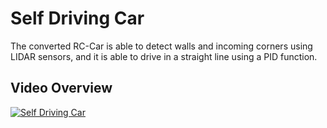 # Self Driving Car

The converted RC-Car is able to detect walls and incoming corners using LIDAR sensors, and it is able to drive in a straight line using a PID function.

## Video Overview
[![Self Driving Car](http://img.youtube.com/vi/gWTYhSdu7_8/0.jpg)](https://youtu.be/gWTYhSdu7_8 "Self Driving Car")
